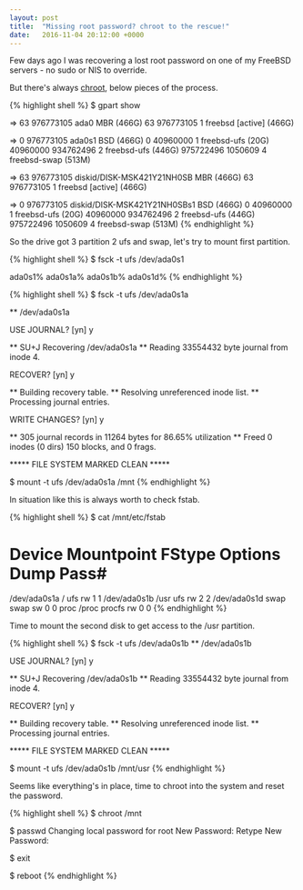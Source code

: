 ```yaml
---
layout: post
title:  "Missing root password? chroot to the rescue!"
date:   2016-11-04 20:12:00 +0000
---
```


Few days ago I was recovering a lost root password on one of my FreeBSD servers - no sudo or NIS to override.

But there's always [chroot](https://www.freebsd.org/cgi/man.cgi?chroot(8)), below pieces of the process.

{% highlight shell %}
$ gpart show

=>       63  976773105  ada0  MBR  (466G)
         63  976773105     1  freebsd  [active]  (466G)

=>        0  976773105  ada0s1  BSD  (466G)
          0   40960000       1  freebsd-ufs  (20G)
   40960000  934762496       2  freebsd-ufs  (446G)
  975722496    1050609       4  freebsd-swap  (513M)

=>       63  976773105  diskid/DISK-MSK421Y21NH0SB  MBR  (466G)
         63  976773105                           1  freebsd  [active]  (466G)

=>        0  976773105  diskid/DISK-MSK421Y21NH0SBs1  BSD  (466G)
          0   40960000                             1  freebsd-ufs  (20G)
   40960000  934762496                             2  freebsd-ufs  (446G)
  975722496    1050609                             4  freebsd-swap  (513M)
{% endhighlight %}


So the drive got 3 partition 2 ufs and swap, let's try to mount first partition.

{% highlight shell %}
$ fsck -t ufs /dev/ada0s1

ada0s1%  ada0s1a% ada0s1b% ada0s1d%
{% endhighlight %}


{% highlight shell %}
$ fsck -t ufs /dev/ada0s1a

** /dev/ada0s1a

USE JOURNAL? [yn] y

** SU+J Recovering /dev/ada0s1a
** Reading 33554432 byte journal from inode 4.

RECOVER? [yn] y

** Building recovery table.
** Resolving unreferenced inode list.
** Processing journal entries.

WRITE CHANGES? [yn] y

** 305 journal records in 11264 bytes for 86.65% utilization
** Freed 0 inodes (0 dirs) 150 blocks, and 0 frags.

***** FILE SYSTEM MARKED CLEAN *****


$ mount -t ufs /dev/ada0s1a /mnt
{% endhighlight %}


In situation like this is always worth to check fstab.

{% highlight shell %}
$ cat /mnt/etc/fstab
# Device                Mountpoint      FStype  Options         Dump    Pass#
/dev/ada0s1a            /               ufs             rw      1       1
/dev/ada0s1b            /usr            ufs             rw      2       2
/dev/ada0s1d            swap            swap            sw      0       0
proc                    /proc           procfs  rw              0       0
{% endhighlight %}

Time to mount the second disk to get access to the /usr partition.

{% highlight shell %}
$ fsck -t ufs /dev/ada0s1b
** /dev/ada0s1b

USE JOURNAL? [yn] y

** SU+J Recovering /dev/ada0s1b
** Reading 33554432 byte journal from inode 4.

RECOVER? [yn] y

** Building recovery table.
** Resolving unreferenced inode list.
** Processing journal entries.

***** FILE SYSTEM MARKED CLEAN *****


$ mount -t ufs /dev/ada0s1b /mnt/usr
{% endhighlight %}


Seems like everything's in place, time to chroot into the system and reset the password.

{% highlight shell %}
$ chroot /mnt

$ passwd
Changing local password for root
New Password:
Retype New Password:

$ exit

$ reboot
{% endhighlight %}

